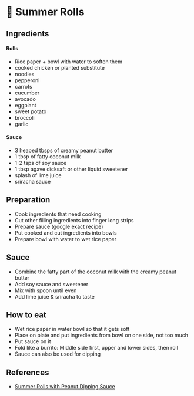 # 🌯 Summer Rolls

## Ingredients

#### Rolls

* Rice paper + bowl with water to soften them
* cooked chicken or planted substitute
* noodles
* pepperoni
* carrots
* cucumber
* avocado
* eggplant
* sweet potato
* broccoli
* garlic

#### Sauce

* 3 heaped tbsps of creamy peanut butter
* 1 tbsp of fatty coconut milk
* 1-2 tsps of soy sauce
* 1 tbsp agave dicksaft or other liquid sweetener
* splash of lime juice
* sriracha sauce

## Preparation

* Cook ingredients that need cooking
* Cut other filling ingredients into finger long strips
* Prepare sauce (google exact recipe)
* Put cooked and cut ingredients into bowls
* Prepare bowl with water to wet rice paper

## Sauce

* Combine the fatty part of the coconut milk with the creamy peanut butter
* Add soy sauce and sweetener
* Mix with spoon until even
* Add lime juice & sriracha to taste

## How to eat

* Wet rice paper in water bowl so that it gets soft
* Place on plate and put ingredients from bowl on one side, not too much
* Put sauce on it
* Fold like a burrito: Middle side first, upper and lower sides, then roll
* Sauce can also be used for dipping

## References

* [Summer Rolls with Peanut Dipping Sauce](https://www.delish.com/cooking/recipe-ideas/a30779925/summer-rolls-recipes/)
